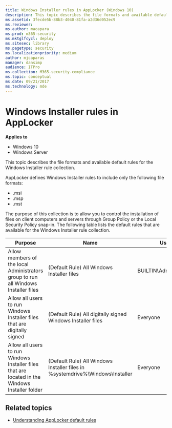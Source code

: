 ```yaml
---
title: Windows Installer rules in AppLocker (Windows 10)
description: This topic describes the file formats and available default rules for the Windows Installer rule collection.
ms.assetid: 3fecde5b-88b3-4040-81fa-a2d36d052ec9
ms.reviewer: 
ms.author: macapara
ms.prod: m365-security
ms.mktglfcycl: deploy
ms.sitesec: library
ms.pagetype: security
ms.localizationpriority: medium
author: mjcaparas
manager: dansimp
audience: ITPro
ms.collection: M365-security-compliance
ms.topic: conceptual
ms.date: 09/21/2017
ms.technology: mde
---
```


# Windows Installer rules in AppLocker

**Applies to**
- Windows 10
- Windows Server

This topic describes the file formats and available default rules for the Windows Installer rule collection.

AppLocker defines Windows Installer rules to include only the following file formats:

-   .msi
-   .msp
-   .mst

The purpose of this collection is to allow you to control the installation of files on client computers and servers through Group Policy or the Local Security Policy snap-in. The following table lists the default rules that are available for the Windows Installer rule collection.

| Purpose | Name | User | Rule condition type |
| - | - | - | - |
| Allow members of the local Administrators group to run all Windows Installer files| (Default Rule) All Windows Installer files| BUILTIN\Administrators| Path: *| 
| Allow all users to run Windows Installer files that are digitally signed | (Default Rule) All digitally signed Windows Installer files| Everyone| Publisher: * (all signed files)| 
| Allow all users to run Windows Installer files that are located in the Windows Installer folder | (Default Rule) All Windows Installer files in %systemdrive%\Windows\Installer| Everyone| Path: %windir%\Installer\*| 
 
## Related topics

- [Understanding AppLocker default rules](understanding-applocker-default-rules.md)
 
 
